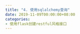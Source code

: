 ```yaml
---
title: "4. 使用sqlalchemy查询"
date: 2019-11-09T00:00:00+08:00
categories:
- 使用flask创建restful风格接口
---
```

